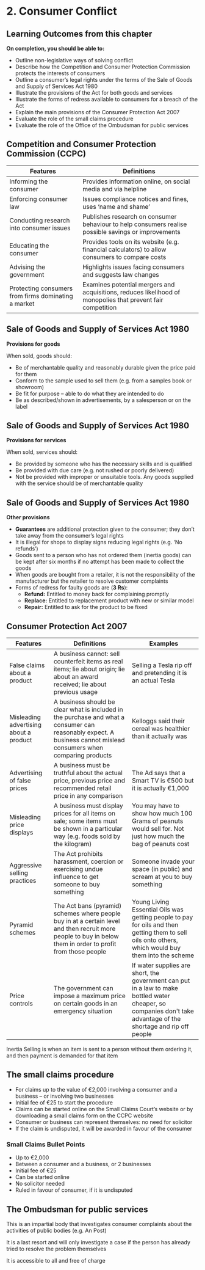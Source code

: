 # 2. Consumer Conflict

## Learning Outcomes from this chapter

**On completion, you should be able to:**

- Outline non-legislative ways of solving conflict
- Describe how the Competition and Consumer Protection Commission protects the interests of consumers
- Outline a consumer’s legal rights under the terms of the Sale of Goods and Supply of Services Act 1980
- Illustrate the provisions of the Act for both goods and services
- Illustrate the forms of redress available to consumers for a breach of the Act
- Explain the main provisions of the Consumer Protection Act 2007
- Evaluate the role of the small claims procedure
- Evaluate the role of the Office of the Ombudsman for public services

## Competition and Consumer Protection Commission (CCPC)

| Features                                            | Definitions                                                                                                 |
|-----------------------------------------------------|-------------------------------------------------------------------------------------------------------------|
| Informing the consumer                              | Provides information online, on social media and via helpline                                               |
| Enforcing consumer law                              | Issues compliance notices and fines, uses ‘name and shame’                                                  |
| Conducting research into consumer issues            | Publishes research on consumer behaviour to help consumers realise possible savings or improvements         |
| Educating the consumer                              | Provides tools on its website (e.g. financial calculators) to allow consumers to compare costs              |
| Advising the government                             | Highlights issues facing consumers and suggests law changes                                                 |
| Protecting consumers from firms dominating a market | Examines potential mergers and acquisitions, reduces likelihood of monopolies that prevent fair competition |

## Sale of Goods and Supply of Services Act 1980

**Provisions for goods**

When sold, goods should:

- Be of merchantable quality and reasonably durable given the price paid for them
- Conform to the sample used to sell them (e.g. from a samples book or showroom)
- Be fit for purpose – able to do what they are intended to do
- Be as described/shown in advertisements, by a salesperson or on the label

## Sale of Goods and Supply of Services Act 1980

**Provisions for services**

When sold, services should:

- Be provided by someone who has the necessary skills and is qualified
- Be provided with due care (e.g. not rushed or poorly delivered)
- Not be provided with improper or unsuitable tools. Any goods supplied with the service should be of merchantable quality

## Sale of Goods and Supply of Services Act 1980

**Other provisions**

- **Guarantees** are additional protection given to the consumer; they don’t take away from the consumer’s legal rights
- It is illegal for shops to display signs reducing legal rights (e.g. ‘No refunds’)
- Goods sent to a person who has not ordered them (inertia goods) can be kept after six months if no attempt has been made to collect the goods
- When goods are bought from a retailer, it is not the responsibility of the manufacturer but the retailer to resolve customer complaints
- Forms of redress for faulty goods are (**3 Rs**):
    - **Refund:** Entitled to money back for complaining promptly
    - **Replace:** Entitled to replacement product with new or similar model
    - **Repair:** Entitled to ask for the product to be fixed

## Consumer Protection Act 2007

| Features                               | Definitions                                                                                                                                                        | Examples                                                                                                                                                         |
|----------------------------------------|--------------------------------------------------------------------------------------------------------------------------------------------------------------------|------------------------------------------------------------------------------------------------------------------------------------------------------------------|
| False claims about a product           | A business cannot: sell counterfeit items as real items; lie about origin; lie about an award received; lie about previous usage                                   | Selling a Tesla rip off and pretending it is an actual Tesla                                                                                                     |
| Misleading advertising about a product | A business should be clear what is included in the purchase and what a consumer can reasonably expect. A business cannot mislead consumers when comparing products | Kelloggs said their cereal was healthier than it actually was                                                                                                    |
| Advertising of false prices            | A business must be truthful about the actual price, previous price and recommended retail price in any comparison                                                  | The Ad says that a Smart TV is €500 but it is actually €1,000                                                                                                    |
| Misleading price displays              | A business must display prices for all items on sale; some items must be shown in a particular way (e.g. foods sold by the kilogram)                               | You may have to show how much 100 Grams of peanuts would sell for. Not just how much the bag of peanuts cost                                                     |
| Aggressive selling practices           | The Act prohibits harassment, coercion or exercising undue influence to get someone to buy something                                                               | Someone invade your space (in public) and scream at you to buy something                                                                                         |
| Pyramid schemes                        | The Act bans (pyramid) schemes where people buy in at a certain level and then recruit more people to buy in below them in order to profit from those people       | Young Living Essential Oils was getting people to pay for oils and then getting them to sell oils onto others, which would buy them into the scheme              |
| Price controls                         | The government can impose a maximum price on certain goods in an emergency situation                                                                               | If water supplies are short, the government can put in a law to make bottled water cheaper, so companies don't take advantage of the shortage and rip off people |

Inertia Selling is when an item is sent to a person without them ordering it, and then payment is demanded for that item

## The small claims procedure

- For claims up to the value of €2,000 involving a consumer and a business – or involving two businesses
- Initial fee of €25 to start the procedure
- Claims can be started online on the Small Claims Court’s website or by downloading a small claims form on the CCPC website
- Consumer or business can represent themselves: no need for solicitor
- If the claim is undisputed, it will be awarded in favour of the consumer

### **Small Claims Bullet Points**

- Up to €2,000
- Between a consumer and a business, or 2 businesses
- Initial fee of €25
- Can be started online
- No solicitor needed
- Ruled in favour of consumer, if it is undisputed

## The Ombudsman for public services

This is an impartial body that investigates consumer complaints about the activities of public bodies (e.g. An Post)

It is a last resort and will only investigate a case if the person has already tried to resolve the problem themselves

It is accessible to all and free of charge